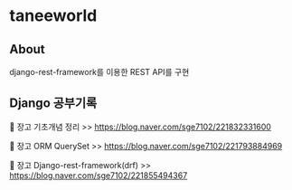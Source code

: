 # taneeworld


## About

django-rest-framework를 이용한 REST API를 구현


## Django 공부기록 

📗 장고 기초개념 정리 >> https://blog.naver.com/sge7102/221832331600

📗 장고 ORM QuerySet >> https://blog.naver.com/sge7102/221793884969

📗 장고 Django-rest-framework(drf) >> https://blog.naver.com/sge7102/221855494367



